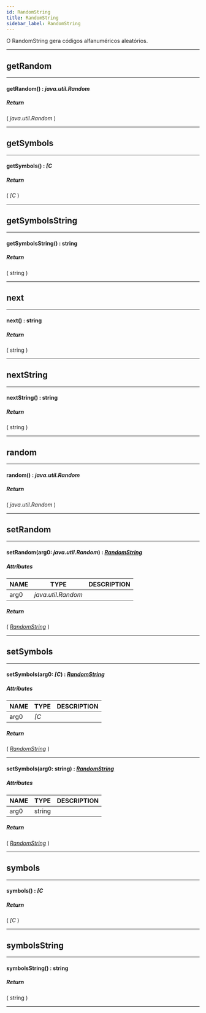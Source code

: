 ```yaml
---
id: RandomString
title: RandomString
sidebar_label: RandomString
---
```


O RandomString gera códigos alfanuméricos aleatórios.

---

## getRandom

---

#### getRandom() : _java.util.Random_
##### Return

( _java.util.Random_ )


---

## getSymbols

---

#### getSymbols() : _[C_
##### Return

( _[C_ )


---

## getSymbolsString

---

#### getSymbolsString() : string
##### Return

( string )


---

## next

---

#### next() : string
##### Return

( string )


---

## nextString

---

#### nextString() : string
##### Return

( string )


---

## random

---

#### random() : _java.util.Random_
##### Return

( _java.util.Random_ )


---

## setRandom

---

#### setRandom(arg0: _java.util.Random_) : _[RandomString](../../objects/RandomString)_
##### Attributes

| NAME | TYPE | DESCRIPTION |
|---|---|---|
| arg0 | _java.util.Random_ |   |

##### Return

( _[RandomString](../../objects/RandomString)_ )


---

## setSymbols

---

#### setSymbols(arg0: _[C_) : _[RandomString](../../objects/RandomString)_
##### Attributes

| NAME | TYPE | DESCRIPTION |
|---|---|---|
| arg0 | _[C_ |   |

##### Return

( _[RandomString](../../objects/RandomString)_ )


---

#### setSymbols(arg0: string) : _[RandomString](../../objects/RandomString)_
##### Attributes

| NAME | TYPE | DESCRIPTION |
|---|---|---|
| arg0 | string |   |

##### Return

( _[RandomString](../../objects/RandomString)_ )


---

## symbols

---

#### symbols() : _[C_
##### Return

( _[C_ )


---

## symbolsString

---

#### symbolsString() : string
##### Return

( string )


---

